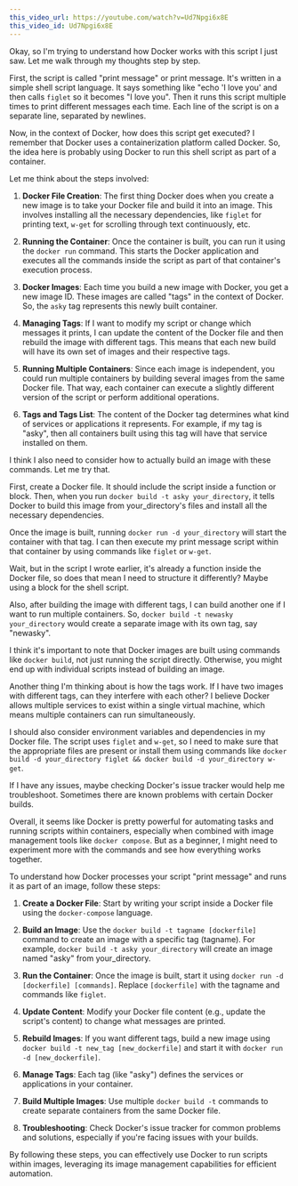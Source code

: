 ```yaml
---
this_video_url: https://youtube.com/watch?v=Ud7Npgi6x8E
this_video_id: Ud7Npgi6x8E
---
```

<think>
Okay, so I'm trying to understand how Docker works with this script I just saw. Let me walk through my thoughts step by step.

First, the script is called "print message" or print message. It's written in a simple shell script language. It says something like "echo 'I love you' and then calls `figlet` so it becomes "I love you". Then it runs this script multiple times to print different messages each time. Each line of the script is on a separate line, separated by newlines.

Now, in the context of Docker, how does this script get executed? I remember that Docker uses a containerization platform called Docker. So, the idea here is probably using Docker to run this shell script as part of a container.

Let me think about the steps involved:

1. **Docker File Creation**: The first thing Docker does when you create a new image is to take your Docker file and build it into an image. This involves installing all the necessary dependencies, like `figlet` for printing text, `w-get` for scrolling through text continuously, etc.

2. **Running the Container**: Once the container is built, you can run it using the `docker run` command. This starts the Docker application and executes all the commands inside the script as part of that container's execution process.

3. **Docker Images**: Each time you build a new image with Docker, you get a new image ID. These images are called "tags" in the context of Docker. So, the `asky` tag represents this newly built container.

4. **Managing Tags**: If I want to modify my script or change which messages it prints, I can update the content of the Docker file and then rebuild the image with different tags. This means that each new build will have its own set of images and their respective tags.

5. **Running Multiple Containers**: Since each image is independent, you could run multiple containers by building several images from the same Docker file. That way, each container can execute a slightly different version of the script or perform additional operations.

6. **Tags and Tags List**: The content of the Docker tag determines what kind of services or applications it represents. For example, if my tag is "asky", then all containers built using this tag will have that service installed on them.

I think I also need to consider how to actually build an image with these commands. Let me try that.

First, create a Docker file. It should include the script inside a function or block. Then, when you run `docker build -t asky your_directory`, it tells Docker to build this image from your_directory's files and install all the necessary dependencies.

Once the image is built, running `docker run -d your_directory` will start the container with that tag. I can then execute my print message script within that container by using commands like `figlet` or `w-get`.

Wait, but in the script I wrote earlier, it's already a function inside the Docker file, so does that mean I need to structure it differently? Maybe using a block for the shell script.

Also, after building the image with different tags, I can build another one if I want to run multiple containers. So, `docker build -t newasky your_directory` would create a separate image with its own tag, say "newasky".

I think it's important to note that Docker images are built using commands like `docker build`, not just running the script directly. Otherwise, you might end up with individual scripts instead of building an image.

Another thing I'm thinking about is how the tags work. If I have two images with different tags, can they interfere with each other? I believe Docker allows multiple services to exist within a single virtual machine, which means multiple containers can run simultaneously.

I should also consider environment variables and dependencies in my Docker file. The script uses `figlet` and `w-get`, so I need to make sure that the appropriate files are present or install them using commands like `docker build -d your_directory figlet && docker build -d your_directory w-get`.

If I have any issues, maybe checking Docker's issue tracker would help me troubleshoot. Sometimes there are known problems with certain Docker builds.

Overall, it seems like Docker is pretty powerful for automating tasks and running scripts within containers, especially when combined with image management tools like `docker compose`. But as a beginner, I might need to experiment more with the commands and see how everything works together.
</think>

To understand how Docker processes your script "print message" and runs it as part of an image, follow these steps:

1. **Create a Docker File**: Start by writing your script inside a Docker file using the `docker-compose` language.

2. **Build an Image**: Use the `docker build -t tagname [dockerfile]` command to create an image with a specific tag (tagname). For example, `docker build -t asky your_directory` will create an image named "asky" from your_directory.

3. **Run the Container**: Once the image is built, start it using `docker run -d [dockerfile] [commands]`. Replace `[dockerfile]` with the tagname and commands like `figlet`.

4. **Update Content**: Modify your Docker file content (e.g., update the script's content) to change what messages are printed.

5. **Rebuild Images**: If you want different tags, build a new image using `docker build -t new_tag [new_dockerfile]` and start it with `docker run -d [new_dockerfile]`.

6. **Manage Tags**: Each tag (like "asky") defines the services or applications in your container.

7. **Build Multiple Images**: Use multiple `docker build -t` commands to create separate containers from the same Docker file.

8. **Troubleshooting**: Check Docker's issue tracker for common problems and solutions, especially if you're facing issues with your builds.

By following these steps, you can effectively use Docker to run scripts within images, leveraging its image management capabilities for efficient automation.
